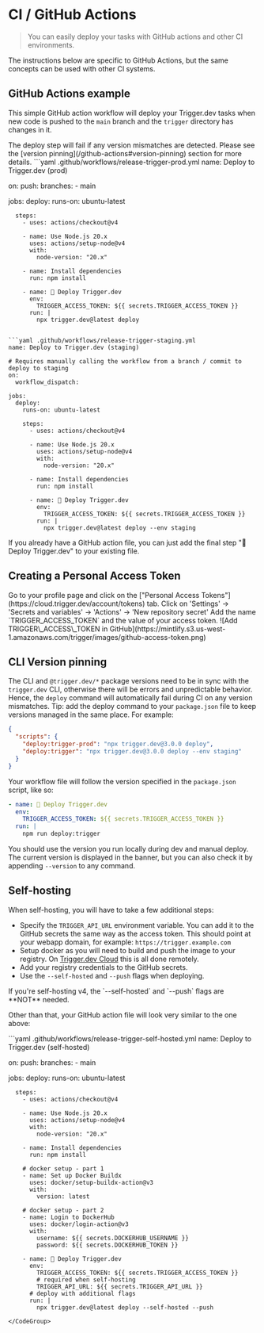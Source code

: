 # CI / GitHub Actions

> You can easily deploy your tasks with GitHub actions and other CI environments.

The instructions below are specific to GitHub Actions, but the same concepts can be used with other CI systems.

## GitHub Actions example

This simple GitHub action workflow will deploy your Trigger.dev tasks when new code is pushed to the `main` branch and the `trigger` directory has changes in it.

<Warning>
  The deploy step will fail if any version mismatches are detected. Please see the [version
  pinning](/github-actions#version-pinning) section for more details.
</Warning>

<CodeGroup>
  ```yaml .github/workflows/release-trigger-prod.yml
  name: Deploy to Trigger.dev (prod)

  on:
    push:
      branches:
        - main

  jobs:
    deploy:
      runs-on: ubuntu-latest

      steps:
        - uses: actions/checkout@v4

        - name: Use Node.js 20.x
          uses: actions/setup-node@v4
          with:
            node-version: "20.x"

        - name: Install dependencies
          run: npm install

        - name: 🚀 Deploy Trigger.dev
          env:
            TRIGGER_ACCESS_TOKEN: ${{ secrets.TRIGGER_ACCESS_TOKEN }}
          run: |
            npx trigger.dev@latest deploy
  ```

  ```yaml .github/workflows/release-trigger-staging.yml
  name: Deploy to Trigger.dev (staging)

  # Requires manually calling the workflow from a branch / commit to deploy to staging
  on:
    workflow_dispatch:

  jobs:
    deploy:
      runs-on: ubuntu-latest

      steps:
        - uses: actions/checkout@v4

        - name: Use Node.js 20.x
          uses: actions/setup-node@v4
          with:
            node-version: "20.x"

        - name: Install dependencies
          run: npm install

        - name: 🚀 Deploy Trigger.dev
          env:
            TRIGGER_ACCESS_TOKEN: ${{ secrets.TRIGGER_ACCESS_TOKEN }}
          run: |
            npx trigger.dev@latest deploy --env staging
  ```
</CodeGroup>

If you already have a GitHub action file, you can just add the final step "🚀 Deploy Trigger.dev" to your existing file.

## Creating a Personal Access Token

<Steps>
  <Step title="Create a new access token">
    Go to your profile page and click on the ["Personal Access
    Tokens"](https://cloud.trigger.dev/account/tokens) tab.
  </Step>

  <Step title="Go to your repository on GitHub.">
    Click on 'Settings' -> 'Secrets and variables' -> 'Actions' -> 'New repository secret'
  </Step>

  <Step title="Add the TRIGGER_ACCESS_TOKEN">
    Add the name `TRIGGER_ACCESS_TOKEN` and the value of your access token. ![Add TRIGGER\_ACCESS\_TOKEN
    in GitHub](https://mintlify.s3.us-west-1.amazonaws.com/trigger/images/github-access-token.png)
  </Step>
</Steps>

## CLI Version pinning

The CLI and `@trigger.dev/*` package versions need to be in sync with the `trigger.dev` CLI, otherwise there will be errors and unpredictable behavior. Hence, the `deploy` command will automatically fail during CI on any version mismatches.
Tip: add the deploy command to your `package.json` file to keep versions managed in the same place. For example:

```json
{
  "scripts": {
    "deploy:trigger-prod": "npx trigger.dev@3.0.0 deploy",
    "deploy:trigger": "npx trigger.dev@3.0.0 deploy --env staging"
  }
}
```

Your workflow file will follow the version specified in the `package.json` script, like so:

```yaml .github/workflows/release-trigger.yml
- name: 🚀 Deploy Trigger.dev
  env:
    TRIGGER_ACCESS_TOKEN: ${{ secrets.TRIGGER_ACCESS_TOKEN }}
  run: |
    npm run deploy:trigger
```

You should use the version you run locally during dev and manual deploy. The current version is displayed in the banner, but you can also check it by appending `--version` to any command.

## Self-hosting

When self-hosting, you will have to take a few additional steps:

* Specify the `TRIGGER_API_URL` environment variable. You can add it to the GitHub secrets the same way as the access token. This should point at your webapp domain, for example: `https://trigger.example.com`
* Setup docker as you will need to build and push the image to your registry. On [Trigger.dev Cloud](https://cloud.trigger.dev) this is all done remotely.
* Add your registry credentials to the GitHub secrets.
* Use the `--self-hosted` and `--push` flags when deploying.

<Tip>
  If you're self-hosting v4, the `--self-hosted` and `--push` flags are **NOT** needed.
</Tip>

Other than that, your GitHub action file will look very similar to the one above:

<CodeGroup>
  ```yaml .github/workflows/release-trigger-self-hosted.yml
  name: Deploy to Trigger.dev (self-hosted)

  on:
    push:
      branches:
        - main

  jobs:
    deploy:
      runs-on: ubuntu-latest

      steps:
        - uses: actions/checkout@v4

        - name: Use Node.js 20.x
          uses: actions/setup-node@v4
          with:
            node-version: "20.x"

        - name: Install dependencies
          run: npm install

        # docker setup - part 1
        - name: Set up Docker Buildx
          uses: docker/setup-buildx-action@v3
          with:
            version: latest

        # docker setup - part 2
        - name: Login to DockerHub
          uses: docker/login-action@v3
          with:
            username: ${{ secrets.DOCKERHUB_USERNAME }}
            password: ${{ secrets.DOCKERHUB_TOKEN }}

        - name: 🚀 Deploy Trigger.dev
          env:
            TRIGGER_ACCESS_TOKEN: ${{ secrets.TRIGGER_ACCESS_TOKEN }}
            # required when self-hosting
            TRIGGER_API_URL: ${{ secrets.TRIGGER_API_URL }}
          # deploy with additional flags
          run: |
            npx trigger.dev@latest deploy --self-hosted --push
  ```
</CodeGroup>
